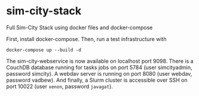 # sim-city-stack
Full Sim-City Stack using docker files and docker-compose

First, install docker-compose. Then, run a test infrastructure with
```
docker-compose up --build -d
```
The sim-city-webservice is now available on localhost port 9098.
There is a CouchDB database running for tasks jobs on port 5784 (user simcityadmin, password simcity).
A webdav server is running on port 8080 (user webdav, password vadbew). 
And finally, a Slurm cluster is accessible over SSH on port 10022 (user `xenon`, password `javagat`).
